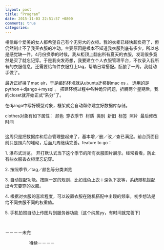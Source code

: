 ```yaml
---
layout: post
title: “Program”
date: 2015-11-03 22:51:57 +0800
comments: true
categories:
---
```



<p>相信每个爱美的女人都希望自己有个无穷大的衣柜。我的衣柜已经快超负荷了，但仍然制止不了我买衣服的冲动。主要原因是根本不知道我衣服到底有多少，所以总是感觉缺一件。4月份换季的时候，我从柜顶上翻出所有夏天的衣服，发现很多竟然是买了就忘记穿。于是我突发奇想，我要建立个人衣服管理平台，不仅录入我所有的衣服信息，还需要给每件衣服打上tag，帮助日常搭配。酝酿了一周，我就动手做了。</p><p>最近正好换了mac air，于是编码环境就从ubuntu迁移到mac os 。 选用的是 python＋django＋mysql 。 搭建环境过程中各种诡异问题，折腾两个星期后，我的closet就开始正式“系分”了。</p><p>在django中写好模型对象，框架就会自动帮你建立好数据库存储。</p><p>clothes对象有如下属性： 颜色 &nbsp;穿衣季节 &nbsp;材质 &nbsp;类别 &nbsp;新旧 &nbsp;标签 &nbsp;照片 &nbsp;最后修改时间 </p><p><img id="248C35E3A10D8C2C4FE0FA56A0470678"></p><p>这周只是把数据库和后台管理整起来了，基本增／删／改／查已满足。前台页面目前只是照片的堆砌，后面几周继续完善。feature to go：</p><p>1. 瀑布式浏览。 开打默认式当下这个季节的所有衣服图片展示。经常看看，防止有些衣服丢衣柜里忘记穿。</p><p>2. 按照季节／tag／颜色等分类浏览</p><p>3. 自动搭配功能。按照一定的规则，比如浅色上衣＋深色下衣等，系统随机搭配出今天要穿的衣服。</p><p>4. 根据对衣服的喜欢程度，可以设置衣服在随机搭配中出现的频率。初步想法是给不同衣服不同的权重值。</p><p>5. 手机拍照自动上传图片到服务器功能｛这个纯属yy，有时间就完善下｝</p><p>&nbsp;</p><p>－－－－未完</p><p> &nbsp;&nbsp;&nbsp;&nbsp;&nbsp;&nbsp;&nbsp;&nbsp;&nbsp;&nbsp;&nbsp;&nbsp;&nbsp;&nbsp;&nbsp;&nbsp;&nbsp;&nbsp;&nbsp;&nbsp;待续－－－－</p>
